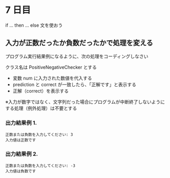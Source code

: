 # 7 日目

if ... then ... else 文を使おう

## 入力が正数だったか負数だったかで処理を変える

プログラム実行結果例になるように、次の処理をコーディングしなさい

クラス名は PositiveNegativeChecker とする

- 変数 num に入力された数値を代入する
- prediction と correct が一致したら、「正解です」と表示する
- 正解（correct）を表示する

※入力が数字ではなく、文字列だった場合にプログラムが中断終了しないようにする処理（例外処理）は不要とする

### 出力結果例 1.

```
正数または負数を入力してください: 3
入力値は正数です
```

### 出力結果例 2.

```
正数または負数を入力してください: -3
入力値は負数です
```
